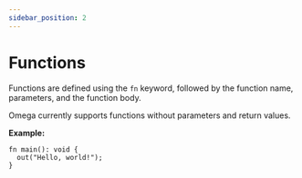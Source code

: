```yaml
---
sidebar_position: 2
---
```


# Functions

Functions are defined using the `fn` keyword, followed by the function name, parameters, and the function body.

Omega currently supports functions without parameters and return values.

__Example:__

```omega
fn main(): void {
  out("Hello, world!");
}
```
